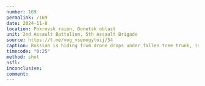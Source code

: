 ```yaml
---
number: 169
permalink: /169
date: 2024-11-8
location: Pokrovsk raion, Donetsk oblast
unit: 2nd Assault Battalion, 5th Assault Brigade
source: https://t.me/vog_vsemogytnij/54
caption: Russian is hiding from drone drops under fallen tree trunk, is seen to shoot himself
timecode: "0:25"
method: shot
nsfl: 
inconclusive: 
comment: 
---
```

<script async src="https://telegram.org/js/telegram-widget.js?22" data-telegram-post="vog_vsemogytnij/54" data-width="100%" data-userpic="false"></script>